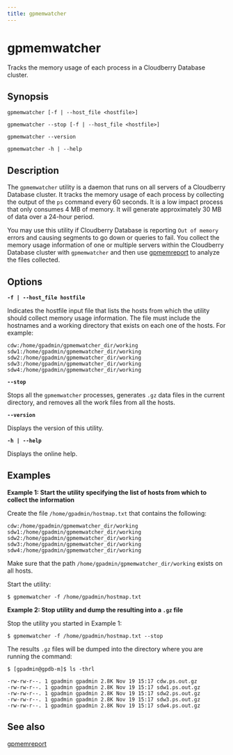 ```yaml
---
title: gpmemwatcher
---
```


# gpmemwatcher

Tracks the memory usage of each process in a Cloudberry Database cluster.

## Synopsis

```shell
gpmemwatcher [-f | --host_file <hostfile>]   
        
gpmemwatcher --stop [-f | --host_file <hostfile>]  

gpmemwatcher --version

gpmemwatcher -h | --help
```

## Description

The `gpmemwatcher` utility is a daemon that runs on all servers of a Cloudberry Database cluster. It tracks the memory usage of each process by collecting the output of the `ps` command every 60 seconds. It is a low impact process that only consumes 4 MB of memory. It will generate approximately 30 MB of data over a 24-hour period.

You may use this utility if Cloudberry Database is reporting `Out of memory` errors and causing segments to go down or queries to fail. You collect the memory usage information of one or multiple servers within the Cloudberry Database cluster with `gpmemwatcher` and then use [gpmemreport](/docs/db-utilities/db-util-gpmemreport.md) to analyze the files collected.

## Options

**`-f | --host_file hostfile`**

Indicates the hostfile input file that lists the hosts from which the utility should collect memory usage information. The file must include the hostnames and a working directory that exists on each one of the hosts. For example:

```shell
cdw:/home/gpadmin/gpmemwatcher_dir/working
sdw1:/home/gpadmin/gpmemwatcher_dir/working
sdw2:/home/gpadmin/gpmemwatcher_dir/working
sdw3:/home/gpadmin/gpmemwatcher_dir/working
sdw4:/home/gpadmin/gpmemwatcher_dir/working
```

**`--stop`**

Stops all the `gpmemwatcher` processes, generates `.gz` data files in the current directory, and removes all the work files from all the hosts.

**`--version`**

Displays the version of this utility.

**`-h | --help`**

Displays the online help.

## Examples

**Example 1: Start the utility specifying the list of hosts from which to collect the information**

Create the file `/home/gpadmin/hostmap.txt` that contains the following:

```shell
cdw:/home/gpadmin/gpmemwatcher_dir/working
sdw1:/home/gpadmin/gpmemwatcher_dir/working
sdw2:/home/gpadmin/gpmemwatcher_dir/working
sdw3:/home/gpadmin/gpmemwatcher_dir/working
sdw4:/home/gpadmin/gpmemwatcher_dir/working
```

Make sure that the path `/home/gpadmin/gpmemwatcher_dir/working` exists on all hosts.

Start the utility:

```shell
$ gpmemwatcher -f /home/gpadmin/hostmap.txt
```

**Example 2: Stop utility and dump the resulting into a `.gz` file**

Stop the utility you started in Example 1:

```shell
$ gpmemwatcher -f /home/gpadmin/hostmap.txt --stop
```

The results `.gz` files will be dumped into the directory where you are running the command:

```shell
$ [gpadmin@gpdb-m]$ ls -thrl

-rw-rw-r--. 1 gpadmin gpadmin 2.8K Nov 19 15:17 cdw.ps.out.gz
-rw-rw-r--. 1 gpadmin gpadmin 2.8K Nov 19 15:17 sdw1.ps.out.gz
-rw-rw-r--. 1 gpadmin gpadmin 2.8K Nov 19 15:17 sdw2.ps.out.gz
-rw-rw-r--. 1 gpadmin gpadmin 2.8K Nov 19 15:17 sdw3.ps.out.gz
-rw-rw-r--. 1 gpadmin gpadmin 2.8K Nov 19 15:17 sdw4.ps.out.gz
```

## See also

[gpmemreport](/docs/sys-utilities/db-util-gpmemreport.md)
